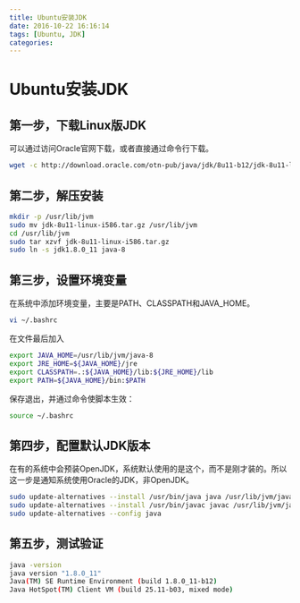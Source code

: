 ```yaml
---
title: Ubuntu安装JDK
date: 2016-10-22 16:16:14
tags: [Ubuntu, JDK]
categories:
---
```

# Ubuntu安装JDK

## 第一步，下载Linux版JDK

可以通过访问Oracle官网下载，或者直接通过命令行下载。
``` bash
wget -c http://download.oracle.com/otn-pub/java/jdk/8u11-b12/jdk-8u11-linux-i586.tar.gz
```
## 第二步，解压安装

``` bash
mkdir -p /usr/lib/jvm
sudo mv jdk-8u11-linux-i586.tar.gz /usr/lib/jvm
cd /usr/lib/jvm
sudo tar xzvf jdk-8u11-linux-i586.tar.gz
sudo ln -s jdk1.8.0_11 java-8
```
## 第三步，设置环境变量

在系统中添加环境变量，主要是PATH、CLASSPATH和JAVA_HOME。
``` bash
vi ~/.bashrc
```
在文件最后加入
``` bash
export JAVA_HOME=/usr/lib/jvm/java-8
export JRE_HOME=${JAVA_HOME}/jre
export CLASSPATH=.:${JAVA_HOME}/lib:${JRE_HOME}/lib
export PATH=${JAVA_HOME}/bin:$PATH
```
保存退出，并通过命令使脚本生效：
``` bash
source ~/.bashrc
```

## 第四步，配置默认JDK版本

在有的系统中会预装OpenJDK，系统默认使用的是这个，而不是刚才装的。所以这一步是通知系统使用Oracle的JDK，非OpenJDK。
``` bash
sudo update-alternatives --install /usr/bin/java java /usr/lib/jvm/java-8/bin/java 300
sudo update-alternatives --install /usr/bin/javac javac /usr/lib/jvm/java-8/bin/javac 300
sudo update-alternatives --config java
```

## 第五步，测试验证

``` bash
java -version
java version "1.8.0_11"
Java(TM) SE Runtime Environment (build 1.8.0_11-b12)
Java HotSpot(TM) Client VM (build 25.11-b03, mixed mode)
```